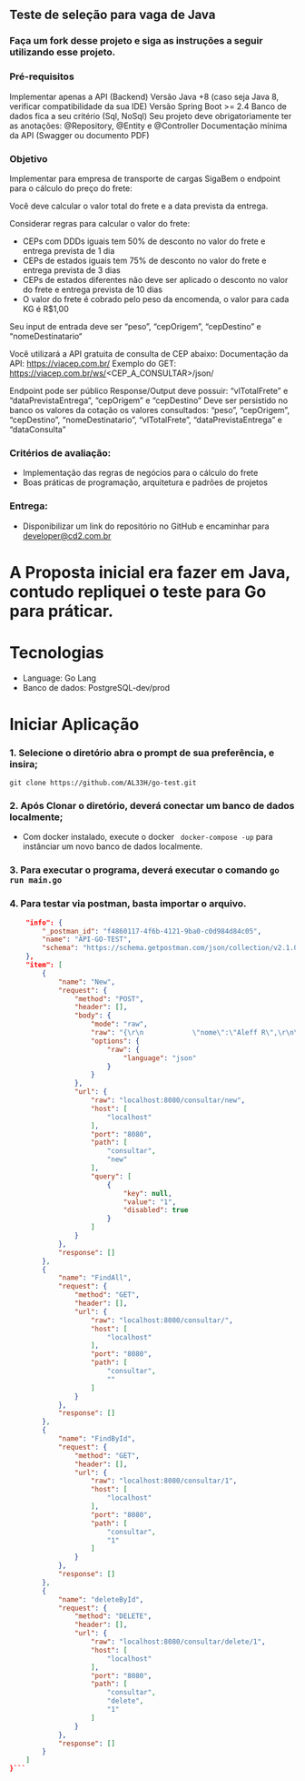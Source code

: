 ## Teste de seleção para vaga de Java

### Faça um fork desse projeto e siga as instruções a seguir utilizando esse projeto.

### Pré-requisitos

Implementar apenas a API (Backend)
Versão Java +8 (caso seja Java 8, verificar compatibilidade da sua IDE)
Versão Spring Boot >= 2.4
Banco de dados fica a seu critério (Sql, NoSql)
Seu projeto deve obrigatoriamente ter as anotações: @Repository, @Entity e @Controller
Documentação mínima da API (Swagger ou documento PDF)

### Objetivo
Implementar para empresa de transporte de cargas SigaBem o endpoint para o cálculo do preço do frete:

Você deve calcular o valor total do frete e a data prevista da entrega.

Considerar regras para calcular o valor do frete:
 * CEPs com DDDs iguais tem 50% de desconto no valor do frete e entrega prevista de 1 dia
 * CEPs de estados iguais tem 75% de desconto no valor do frete e entrega prevista de 3 dias
 * CEPs de estados diferentes não deve ser aplicado o desconto no valor do frete e entrega prevista de 10 dias
 * O valor do frete é cobrado pelo peso da encomenda, o valor para cada KG é R$1,00

Seu input de entrada deve ser “peso”, “cepOrigem”, “cepDestino” e “nomeDestinatario“

Você utilizará a API gratuita de consulta de CEP abaixo: 
Documentação da API: https://viacep.com.br/
Exemplo do GET: https://viacep.com.br/ws/<CEP_A_CONSULTAR>/json/

Endpoint pode ser público
Response/Output deve possuir: “vlTotalFrete” e “dataPrevistaEntrega”, “cepOrigem” e “cepDestino”
Deve ser persistido no banco os valores da cotação os valores consultados: “peso”, “cepOrigem”, “cepDestino”, “nomeDestinatario”, “vlTotalFrete”, “dataPrevistaEntrega” e “dataConsulta”



### Critérios de avaliação:
 * Implementação das regras de negócios para o cálculo do frete
 * Boas práticas de programação, arquitetura  e padrões de projetos

### Entrega: 
 * Disponibilizar um link do repositório no GitHub e encaminhar para developer@cd2.com.br


# A Proposta inicial era fazer em Java, contudo repliquei o teste para Go para práticar.


# Tecnologias 
- Language: Go Lang
- Banco de dados: PostgreSQL-dev/prod


# Iniciar Aplicação

### 1. Selecione o diretório abra o prompt de sua preferência, e insira;

```xsdregexp
git clone https://github.com/AL33H/go-test.git
```
### 2. Após Clonar o diretório, deverá conectar um banco de dados localmente;

- Com docker instalado, execute o docker
``` docker-compose -up``` para instânciar um novo banco de dados localmente.

### 3. Para executar o programa, deverá executar o comando ```go run main.go```

### 4. Para testar via postman, basta importar o arquivo.
```json {
	"info": {
		"_postman_id": "f4860117-4f6b-4121-9ba0-c0d984d84c05",
		"name": "API-GO-TEST",
		"schema": "https://schema.getpostman.com/json/collection/v2.1.0/collection.json"
	},
	"item": [
		{
			"name": "New",
			"request": {
				"method": "POST",
				"header": [],
				"body": {
					"mode": "raw",
					"raw": "{\r\n            \"nome\":\"Aleff R\",\r\n\t\t\t\"cepOrigem\":\"71699-310\",\r\n\t\t\t\"cepDestino\":\"71699-310\",\r\n\t\t\t\"peso\": 32.53\r\n}",
					"options": {
						"raw": {
							"language": "json"
						}
					}
				},
				"url": {
					"raw": "localhost:8080/consultar/new",
					"host": [
						"localhost"
					],
					"port": "8080",
					"path": [
						"consultar",
						"new"
					],
					"query": [
						{
							"key": null,
							"value": "1",
							"disabled": true
						}
					]
				}
			},
			"response": []
		},
		{
			"name": "FindAll",
			"request": {
				"method": "GET",
				"header": [],
				"url": {
					"raw": "localhost:8080/consultar/",
					"host": [
						"localhost"
					],
					"port": "8080",
					"path": [
						"consultar",
						""
					]
				}
			},
			"response": []
		},
		{
			"name": "FindById",
			"request": {
				"method": "GET",
				"header": [],
				"url": {
					"raw": "localhost:8080/consultar/1",
					"host": [
						"localhost"
					],
					"port": "8080",
					"path": [
						"consultar",
						"1"
					]
				}
			},
			"response": []
		},
		{
			"name": "deleteById",
			"request": {
				"method": "DELETE",
				"header": [],
				"url": {
					"raw": "localhost:8080/consultar/delete/1",
					"host": [
						"localhost"
					],
					"port": "8080",
					"path": [
						"consultar",
						"delete",
						"1"
					]
				}
			},
			"response": []
		}
	]
}```

